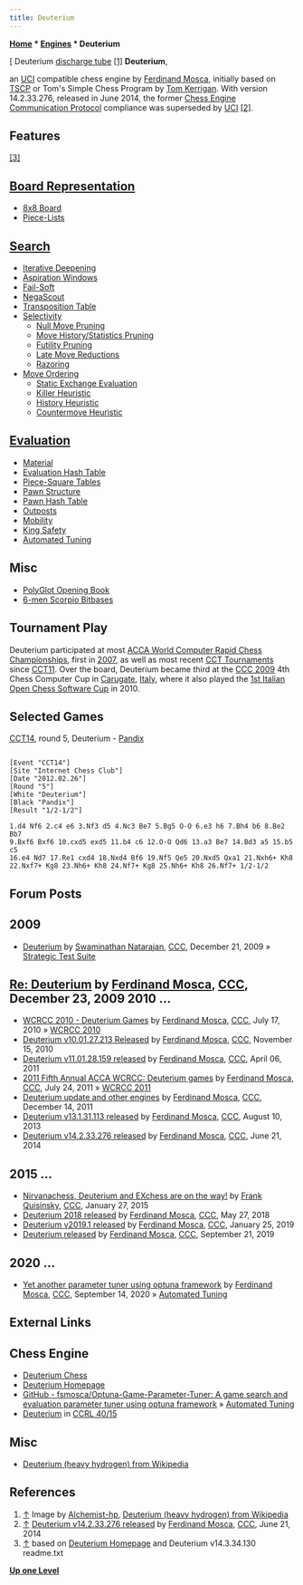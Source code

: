 ```yaml
---
title: Deuterium
---
```

**[Home](Home "Home") * [Engines](Engines "Engines") * Deuterium**

\[ Deuterium [discharge tube](https://en.wikipedia.org/wiki/Gas-filled_tube) <a id="cite-note-1" href="#cite-ref-1">[1]</a>
**Deuterium**,

an [UCI](UCI "UCI") compatible chess engine by [Ferdinand Mosca](Ferdinand_Mosca "Ferdinand Mosca"), initially based on [TSCP](TSCP "TSCP") or Tom's Simple Chess Program by [Tom Kerrigan](Tom_Kerrigan "Tom Kerrigan").
With version 14.2.33.276, released in June 2014, the former [Chess Engine Communication Protocol](Chess_Engine_Communication_Protocol "Chess Engine Communication Protocol") compliance was superseded by [UCI](UCI "UCI") <a id="cite-note-2" href="#cite-ref-2">[2]</a>.

## Features

<a id="cite-note-3" href="#cite-ref-3">[3]</a>

## [Board Representation](Board_Representation "Board Representation")

- [8x8 Board](8x8_Board "8x8 Board")
- [Piece-Lists](Piece-Lists "Piece-Lists")

## [Search](Search "Search")

- [Iterative Deepening](Iterative_Deepening "Iterative Deepening")
- [Aspiration Windows](Aspiration_Windows "Aspiration Windows")
- [Fail-Soft](Fail-Soft "Fail-Soft")
- [NegaScout](NegaScout "NegaScout")
- [Transposition Table](Transposition_Table "Transposition Table")
- [Selectivity](Selectivity "Selectivity")
  - [Null Move Pruning](Null_Move_Pruning "Null Move Pruning")
  - [Move History/Statistics Pruning](History_Leaf_Pruning "History Leaf Pruning")
  - [Futility Pruning](Futility_Pruning "Futility Pruning")
  - [Late Move Reductions](Late_Move_Reductions "Late Move Reductions")
  - [Razoring](Razoring "Razoring")
- [Move Ordering](Move_Ordering "Move Ordering")
  - [Static Exchange Evaluation](Static_Exchange_Evaluation "Static Exchange Evaluation")
  - [Killer Heuristic](Killer_Heuristic "Killer Heuristic")
  - [History Heuristic](History_Heuristic "History Heuristic")
  - [Countermove Heuristic](Countermove_Heuristic "Countermove Heuristic")

## [Evaluation](Evaluation "Evaluation")

- [Material](Material "Material")
- [Evaluation Hash Table](Evaluation_Hash_Table "Evaluation Hash Table")
- [Piece-Square Tables](Piece-Square_Tables "Piece-Square Tables")
- [Pawn Structure](Pawn_Structure "Pawn Structure")
- [Pawn Hash Table](Pawn_Hash_Table "Pawn Hash Table")
- [Outposts](Outposts "Outposts")
- [Mobility](Mobility "Mobility")
- [King Safety](King_Safety "King Safety")
- [Automated Tuning](Automated_Tuning "Automated Tuning")

## Misc

- [PolyGlot Opening Book](PolyGlot "PolyGlot")
- [6-men Scorpio Bitbases](Scorpio_Bitbases "Scorpio Bitbases")

## Tournament Play

Deuterium participated at most [ACCA World Computer Rapid Chess Championships](ACCA_World_Computer_Rapid_Chess_Championship "ACCA World Computer Rapid Chess Championship"), first in [2007](WCRCC_2007 "WCRCC 2007"), as well as most recent [CCT Tournaments](CCT_Tournaments "CCT Tournaments") since [CCT11](CCT11 "CCT11"). Over the board, Deuterium became third at the [CCC 2009](CCC_2009 "CCC 2009") 4th Chess Computer Cup in [Carugate](https://en.wikipedia.org/wiki/Carugate), [Italy](https://en.wikipedia.org/wiki/Italy), where it also played the [1st Italian Open Chess Software Cup](IOCSC_2010 "IOCSC 2010") in 2010.

## Selected Games

[CCT14](CCT14 "CCT14"), round 5, Deuterium - [Pandix](Pandix "Pandix")

```

[Event "CCT14"]
[Site "Internet Chess Club"]
[Date "2012.02.26"]
[Round "5"]
[White "Deuterium"]
[Black "Pandix"]
[Result "1/2-1/2"]

1.d4 Nf6 2.c4 e6 3.Nf3 d5 4.Nc3 Be7 5.Bg5 O-O 6.e3 h6 7.Bh4 b6 8.Be2 Bb7 
9.Bxf6 Bxf6 10.cxd5 exd5 11.b4 c6 12.O-O Qd6 13.a3 Be7 14.Bd3 a5 15.b5 c5 
16.e4 Nd7 17.Re1 cxd4 18.Nxd4 Bf6 19.Nf5 Qe5 20.Nxd5 Qxa1 21.Nxh6+ Kh8 
22.Nxf7+ Kg8 23.Nh6+ Kh8 24.Nf7+ Kg8 25.Nh6+ Kh8 26.Nf7+ 1/2-1/2

```

## Forum Posts

## 2009

- [Deuterium](http://www.talkchess.com/forum3/viewtopic.php?f=2&t=31177) by [Swaminathan Natarajan](Swaminathan_Natarajan "Swaminathan Natarajan"), [CCC](CCC "CCC"), December 21, 2009 » [Strategic Test Suite](Strategic_Test_Suite "Strategic Test Suite")

## [Re: Deuterium](http://www.talkchess.com/forum3/viewtopic.php?f=2&t=31177&start=7) by [Ferdinand Mosca](Ferdinand_Mosca "Ferdinand Mosca"), [CCC](CCC "CCC"), December 23, 2009 2010 ...

- [WCRCC 2010 - Deuterium Games](http://www.talkchess.com/forum/viewtopic.php?t=35476) by [Ferdinand Mosca](Ferdinand_Mosca "Ferdinand Mosca"), [CCC](CCC "CCC"), July 17, 2010 » [WCRCC 2010](WCRCC_2010 "WCRCC 2010")
- [Deuterium v10.01.27.213 Released](http://www.talkchess.com/forum/viewtopic.php?t=36716) by [Ferdinand Mosca](Ferdinand_Mosca "Ferdinand Mosca"), [CCC](CCC "CCC"), November 15, 2010
- [Deuterium v11.01.28.159 released](http://www.talkchess.com/forum/viewtopic.php?t=38672) by [Ferdinand Mosca](Ferdinand_Mosca "Ferdinand Mosca"), [CCC](CCC "CCC"), April 06, 2011
- [2011 Fifth Annual ACCA WCRCC: Deuterium games](http://www.talkchess.com/forum/viewtopic.php?t=39848) by [Ferdinand Mosca](Ferdinand_Mosca "Ferdinand Mosca"), [CCC](CCC "CCC"), July 24, 2011 » [WCRCC 2011](WCRCC_2011 "WCRCC 2011")
- [Deuterium update and other engines](http://www.talkchess.com/forum/viewtopic.php?t=41450) by [Ferdinand Mosca](Ferdinand_Mosca "Ferdinand Mosca"), [CCC](CCC "CCC"), December 14, 2011
- [Deuterium v13.1.31.113 released](http://www.talkchess.com/forum/viewtopic.php?t=48912) by [Ferdinand Mosca](Ferdinand_Mosca "Ferdinand Mosca"), [CCC](CCC "CCC"), August 10, 2013
- [Deuterium v14.2.33.276 released](http://www.talkchess.com/forum/viewtopic.php?t=52710) by [Ferdinand Mosca](Ferdinand_Mosca "Ferdinand Mosca"), [CCC](CCC "CCC"), June 21, 2014

## 2015 ...

- [Nirvanachess, Deuterium and EXchess are on the way!](http://www.talkchess.com/forum3/viewtopic.php?f=2&t=55115) by [Frank Quisinsky](Frank_Quisinsky "Frank Quisinsky"), [CCC](CCC "CCC"), January 27, 2015
- [Deuterium 2018 released](http://www.talkchess.com/forum3/viewtopic.php?f=2&t=67578) by [Ferdinand Mosca](Ferdinand_Mosca "Ferdinand Mosca"), [CCC](CCC "CCC"), May 27, 2018
- [Deuterium v2019.1 released](http://www.talkchess.com/forum3/viewtopic.php?f=2&t=69721) by [Ferdinand Mosca](Ferdinand_Mosca "Ferdinand Mosca"), [CCC](CCC "CCC"), January 25, 2019
- [Deuterium released](http://www.talkchess.com/forum3/viewtopic.php?f=2&t=71875) by [Ferdinand Mosca](Ferdinand_Mosca "Ferdinand Mosca"), [CCC](CCC "CCC"), September 21, 2019

## 2020 ...

- [Yet another parameter tuner using optuna framework](http://www.talkchess.com/forum3/viewtopic.php?f=2&t=75104) by [Ferdinand Mosca](Ferdinand_Mosca "Ferdinand Mosca"), [CCC](CCC "CCC"), September 14, 2020 » [Automated Tuning](Automated_Tuning "Automated Tuning")

## External Links

## Chess Engine

- [Deuterium Chess](https://sites.google.com/view/deuterium-chess/home)
- [Deuterium Homepage](https://sites.google.com/site/deuteriumengine/)
- [GitHub - fsmosca/Optuna-Game-Parameter-Tuner: A game search and evaluation parameter tuner using optuna framework](https://github.com/fsmosca/Optuna-Game-Parameter-Tuner) » [Automated Tuning](Automated_Tuning "Automated Tuning")
- [Deuterium](http://ccrl.chessdom.com/ccrl/4040/cgi/compare_engines.cgi?family=Deuterium&print=Rating+list&print=Results+table&print=LOS+table&print=Ponder+hit+table&print=Eval+difference+table&print=Comopp+gamenum+table&print=Overlap+table&print=Score+with+common+opponents) in [CCRL 40/15](CCRL "CCRL")

## Misc

- [Deuterium (heavy hydrogen) from Wikipedia](https://en.wikipedia.org/wiki/Deuterium)

## References

1. <a id="cite-ref-1" href="#cite-note-1">↑</a> Image by [Alchemist-hp](https://commons.wikimedia.org/wiki/User:Alchemist-hp), [Deuterium (heavy hydrogen) from Wikipedia](https://en.wikipedia.org/wiki/Deuterium)
1. <a id="cite-ref-2" href="#cite-note-2">↑</a> [Deuterium v14.2.33.276 released](http://www.talkchess.com/forum/viewtopic.php?t=52710) by [Ferdinand Mosca](Ferdinand_Mosca "Ferdinand Mosca"), [CCC](CCC "CCC"), June 21, 2014
1. <a id="cite-ref-3" href="#cite-note-3">↑</a> based on [Deuterium Homepage](https://sites.google.com/site/deuteriumengine/) and Deuterium v14.3.34.130 readme.txt

**[Up one Level](Engines "Engines")**

